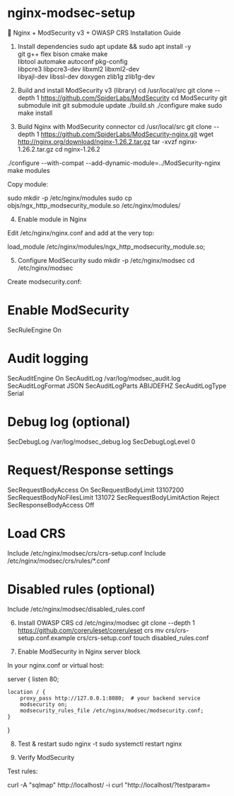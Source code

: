 
# nginx-modsec-setup

📘 Nginx + ModSecurity v3 + OWASP CRS Installation Guide
1. Install dependencies
sudo apt update && sudo apt install -y \
    git g++ flex bison cmake make \
    libtool automake autoconf pkg-config \
    libpcre3 libpcre3-dev libxml2 libxml2-dev \
    libyajl-dev libssl-dev doxygen zlib1g zlib1g-dev

2. Build and install ModSecurity v3 (library)
cd /usr/local/src
git clone --depth 1 https://github.com/SpiderLabs/ModSecurity
cd ModSecurity
git submodule init
git submodule update
./build.sh
./configure
make
sudo make install

3. Build Nginx with ModSecurity connector
cd /usr/local/src
git clone --depth 1 https://github.com/SpiderLabs/ModSecurity-nginx.git
wget http://nginx.org/download/nginx-1.26.2.tar.gz
tar -xvzf nginx-1.26.2.tar.gz
cd nginx-1.26.2

./configure --with-compat --add-dynamic-module=../ModSecurity-nginx
make modules


Copy module:

sudo mkdir -p /etc/nginx/modules
sudo cp objs/ngx_http_modsecurity_module.so /etc/nginx/modules/

4. Enable module in Nginx

Edit /etc/nginx/nginx.conf and add at the very top:

load_module /etc/nginx/modules/ngx_http_modsecurity_module.so;

5. Configure ModSecurity
sudo mkdir -p /etc/nginx/modsec
cd /etc/nginx/modsec


Create modsecurity.conf:

# Enable ModSecurity
SecRuleEngine On

# Audit logging
SecAuditEngine On
SecAuditLog /var/log/modsec_audit.log
SecAuditLogFormat JSON
SecAuditLogParts ABIJDEFHZ
SecAuditLogType Serial

# Debug log (optional)
SecDebugLog /var/log/modsec_debug.log
SecDebugLogLevel 0

# Request/Response settings
SecRequestBodyAccess On
SecRequestBodyLimit 13107200
SecRequestBodyNoFilesLimit 131072
SecRequestBodyLimitAction Reject
SecResponseBodyAccess Off

# Load CRS
Include /etc/nginx/modsec/crs/crs-setup.conf
Include /etc/nginx/modsec/crs/rules/*.conf

# Disabled rules (optional)
Include /etc/nginx/modsec/disabled_rules.conf

6. Install OWASP CRS
cd /etc/nginx/modsec
git clone --depth 1 https://github.com/coreruleset/coreruleset crs
mv crs/crs-setup.conf.example crs/crs-setup.conf
touch disabled_rules.conf

7. Enable ModSecurity in Nginx server block

In your nginx.conf or virtual host:

server {
    listen 80;

    location / {
        proxy_pass http://127.0.0.1:8080;  # your backend service
        modsecurity on;
        modsecurity_rules_file /etc/nginx/modsec/modsecurity.conf;
    }
}

8. Test & restart
sudo nginx -t
sudo systemctl restart nginx

9. Verify ModSecurity

Test rules:

curl -A "sqlmap" http://localhost/ -i
curl "http://localhost/?testparam=<script>" -i
curl "http://localhost/?p=../etc/passwd" -i


Expected: 403 Forbidden.

10. View logs
# Audit logs (JSON if configured)
cat /var/log/modsec_audit.log

# Debug logs
cat /var/log/modsec_debug.log


✅ At this point you have:

Nginx 1.26.2 built with ModSecurity v3 dynamic module

OWASP CRS loaded and active

Requests like SQLi, XSS, LFI blocked with 403 Forbidden

Audit logs stored in /var/log/modsec_audit.log

### post set up testing with pyton script ####

## ⚙️ Dependencies & Setup Notes

These are the exact dependencies and fixes we used to get **Nginx + ModSecurity (with OWASP CRS)** working properly.

### 🔑 System Dependencies
Make sure these are installed:
```bash
sudo apt update
sudo apt install -y nginx libnginx-mod-security2 git curl wget python3 python3-venv python3-pip jq

## ⚙️ Dependencies & Setup Notes

These are the exact dependencies and fixes we used to get **Nginx + ModSecurity (with OWASP CRS)** working properly.

### 🔑 System Dependencies
Make sure these are installed:
```bash
sudo apt update
sudo apt install -y nginx libnginx-mod-security2 git curl wget python3 python3-venv python3-pip jq

load_module modules/ngx_http_modsecurity_module.so;

http {
    modsecurity on;
    modsecurity_rules_file /etc/nginx/modsec/main.conf;
}

🛠️ Common Issues & Fixes

Duplicate Rule IDs (934011, etc.)
→ We had the same CRS rule included multiple times.
✅ Fixed by keeping only:

REQUEST-934-APPLICATION-ATTACK-GENERIC.conf

nd removing duplicates like REQUEST-934-APPLICATION-ATTACK-NODEJS.conf.

nginx: [emerg] "modsecurity_rules_file" directive Rule id: XXXX is duplicated
→ Caused by loading the same CRS twice.
✅ Fixed by cleaning nginx.conf to include only one ModSecurity config (main.conf).

pip install failed with “externally-managed-environment”
→ Debian blocked system pip installs.
✅ Fixed by creating a virtual environment for Python:

python3 -m venv venv
source venv/bin/activate
pip install requests

✅ Final Working Steps

To redeploy on a new server:

# 1. Install dependencies
sudo apt update
sudo apt install -y nginx libnginx-mod-security2 git curl wget python3 python3-venv python3-pip jq

# 2. Clone repo
git clone https://github.com/pavankalyan54/nginx-modsec-setup.git
cd nginx-modsec-setup

# 3. Deploy configs
sudo ./setup.sh

# 4. Test & restart nginx
sudo nginx -t
sudo systemctl restart nginx

After this, WAF is active and logs are available at:

/var/log/nginx/access.log

/var/log/nginx/error.log

/var/log/modsec_audit.log

---

👉 This way, next time you just `apt install` dependencies → `git clone` repo → `./setup.sh`. No manual debugging.  

Do you want me to also **add the Python attack test script** into this repo so it becomes part of your standard setup?

